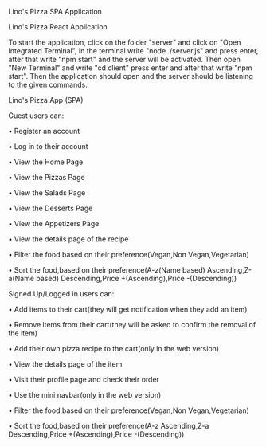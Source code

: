 Lino's Pizza SPA Application

Lino's Pizza React Application

To start the application, click on the folder "server" and click on "Open Integrated Terminal",
in the terminal write "node ./server.js" and press enter,
after that write "npm start" and the server will be activated.
Then open "New Terminal" and write "cd client" press enter and after that write "npm start".
Then the application should open and the server should be listening to the given commands.

Lino's Pizza App (SPA)

Guest users can:

•	Register an account

•	Log in to their account

•	View the Home Page

•	View the Pizzas Page

•	View the Salads Page

•	View the Desserts Page

•	View the Appetizers Page

•	View the details page of the recipe

•	Filter the food,based on their preference(Vegan,Non Vegan,Vegetarian)

•	Sort the food,based on their preference(A-z(Name based) Ascending,Z-a(Name based) Descending,Price +(Ascending),Price -(Descending))


Signed Up/Logged in users can:

•	Add items to their cart(they will get notification when they add an item)

•	Remove items from their cart(they will be asked to confirm the removal of the item)

•	Add their own pizza recipe to the cart(only in the web version)

•	View the details page of the item

•	Visit their profile page and check their order

•	Use the mini navbar(only in the web version)

•	Filter the food,based on their preference(Vegan,Non Vegan,Vegetarian)

•	Sort the food,based on their preference(A-z Ascending,Z-a Descending,Price +(Ascending),Price -(Descending))


